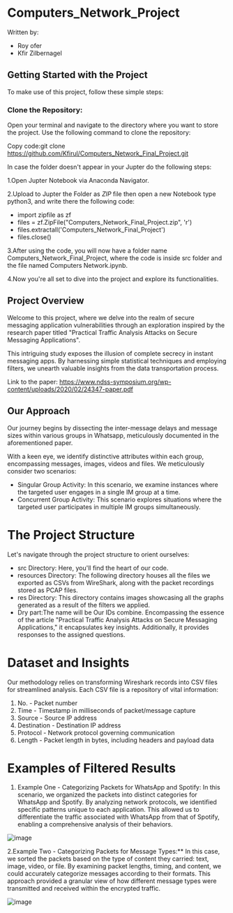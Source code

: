 # Computers_Network_Project
Written by:
* Roy ofer
* Kfir Zilbernagel

## Getting Started with the Project
To make use of this project, follow these simple steps:

### Clone the Repository:
Open your terminal and navigate to the directory where you want to store the project. Use the following command to clone the repository:

Copy code:git clone https://github.com/Kfirul/Computers_Network_Final_Project.git

In case the folder doesn't appear in your Jupter do the following steps:

1.Open Jupter Notebook via Anaconda Navigator.

2.Upload to Jupter the Folder as *ZIP* file then open a new Notebook type python3, and write there the following code:
* import zipfile as zf
* files = zf.ZipFile("Computers_Network_Final_Project.zip", 'r')
* files.extractall('Computers_Network_Final_Project')
* files.close()

3.After using the code, you will now have a folder name Computers_Network_Final_Project, where the code is inside src folder and the file named Computers Network.ipynb.

4.Now you're all set to dive into the project and explore its functionalities.


## Project Overview
Welcome to this project, where we delve into the realm of secure messaging application vulnerabilities through an exploration inspired by the research paper titled "Practical Traffic Analysis Attacks on Secure Messaging Applications".

This intriguing study exposes the illusion of complete secrecy in instant messaging apps. 
By harnessing simple statistical techniques and employing filters, we unearth valuable insights from the data transportation process.

Link to the paper: https://www.ndss-symposium.org/wp-content/uploads/2020/02/24347-paper.pdf

## Our Approach
Our journey begins by dissecting the inter-message delays and message sizes within various groups in Whatsapp, meticulously documented in the aforementioned paper.

With a keen eye, we identify distinctive attributes within each group, encompassing messages, images, videos and files.
We meticulously consider two scenarios:

* Singular Group Activity: In this scenario, we examine instances where the targeted user engages in a single IM group at a time.
* Concurrent Group Activity: This scenario explores situations where the targeted user participates in multiple IM groups simultaneously.

# The Project Structure
Let's navigate through the project structure to orient ourselves:

* src Directory: Here, you'll find the heart of our code.
* resources Directory: The following directory houses all the files we exported as CSVs from WireShark, along with the packet recordings stored as PCAP files.
* res Directory: This directory contains images showcasing all the graphs generated as a result of the filters we applied.
* Dry part:The name will be Our IDs combine. Encompassing the essence of the article "Practical Traffic Analysis Attacks on Secure Messaging Applications," it encapsulates key insights. Additionally, it provides responses to the assigned questions.

# Dataset and Insights
Our methodology relies on transforming Wireshark records into CSV files for streamlined analysis. Each CSV file is a repository of vital information:

1. No. - Packet number
2. Time - Timestamp in milliseconds of packet/message capture
3. Source - Source IP address
4. Destination - Destination IP address
5. Protocol - Network protocol governing communication
6. Length - Packet length in bytes, including headers and payload data

# Examples of Filtered Results
1. Example One - Categorizing Packets for WhatsApp and Spotify:
   In this scenario, we organized the packets into distinct categories for WhatsApp and Spotify. By analyzing network protocols, we identified specific patterns unique to each application. This allowed us to differentiate the traffic associated with WhatsApp from that of Spotify, enabling a comprehensive analysis of their behaviors.

![image](https://github.com/Kfirul/Computers_Network_Final_Project/assets/99495429/ec138688-8fe6-45e8-aca5-5f081a392957)



 2.Example Two - Categorizing Packets for Message Types:**
   In this case, we sorted the packets based on the type of content they carried: text, image, video, or file. By examining packet lengths, timing, and content, we could accurately categorize messages according to their formats. This approach provided a granular view of how different message types were transmitted and received within the encrypted traffic.

![image](https://github.com/Kfirul/Computers_Network_Final_Project/assets/99495429/0619f099-adbd-4803-b9c9-3aa1f6202863)




  

